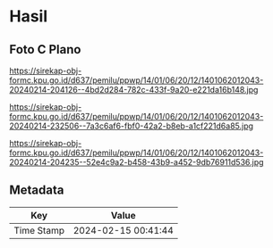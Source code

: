 # Hasil

## Foto C Plano

https://sirekap-obj-formc.kpu.go.id/d637/pemilu/ppwp/14/01/06/20/12/1401062012043-20240214-204126--4bd2d284-782c-433f-9a20-e221da16b148.jpg

https://sirekap-obj-formc.kpu.go.id/d637/pemilu/ppwp/14/01/06/20/12/1401062012043-20240214-232506--7a3c6af6-fbf0-42a2-b8eb-a1cf221d6a85.jpg

https://sirekap-obj-formc.kpu.go.id/d637/pemilu/ppwp/14/01/06/20/12/1401062012043-20240214-204235--52e4c9a2-b458-43b9-a452-9db76911d536.jpg


## Metadata

| Key        | Value               |
| ---------- | ------------------- |
| Time Stamp | 2024-02-15 00:41:44 |



